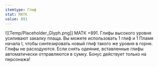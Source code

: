 ```yaml
---
itemtype: Глиф
stat: МАТК 
value: 891
---
```

![[Temp/Placeholder_Glyph.png]]
МАТК +891. Глифы высокого уровня усиливают закалку плаща. Вы можете использовать 1 глиф и 1 Пламя начала I, чтобы синтезировать новый глиф такого же уровня в горне. Глифы не расходуются. Если снять одеяние, вставленные глифы автоматически отправляются в сумку. Бонус действует только на персонажа!
